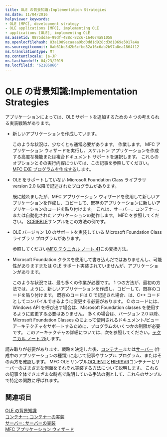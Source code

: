 ```yaml
---
title: OLE の背景知識:Implementation Strategies
ms.date: 11/04/2016
helpviewer_keywords:
- OLE [MFC], development strategy
- OLE applications [MFC], implementing OLE
- applications [OLE], implementing OLE
ms.assetid: 0875ddae-99df-488c-82c6-164074a81058
ms.openlocfilehash: 83a1089ecaaaa9bd0dd1d928cd3d1869e5017a4a
ms.sourcegitcommit: 0ab61bc3d2b6cfbd52a16c6ab2b97a8ea1864f12
ms.translationtype: MT
ms.contentlocale: ja-JP
ms.lasthandoff: 04/23/2019
ms.locfileid: "62186866"
---
```

# <a name="ole-background-implementation-strategies"></a>OLE の背景知識:Implementation Strategies

アプリケーションによっては、OLE サポートを追加するための 4 つの考えられる実装戦略があります。

- 新しいアプリケーションを作成しています。

   このような状況は、少なくとも通常必要があります。 作業します。 MFC アプリケーション ウィザードを実行し、スケルトン アプリケーションを作成する高度な機能または複合ドキュメント サポートを選択します。 これらのオプションとその実行内容については、この記事を参照してください。 [MFC EXE プログラムを作成する](../mfc/reference/mfc-application-wizard.md)します。

- OLE をサポートしていない Microsoft Foundation Class ライブラリ version 2.0 以降で記述されたプログラムがあります。

   既に触れましたが、MFC アプリケーション ウィザードを使用して新しいアプリケーションを作成し、コピーして、既存のアプリケーションに新しいアプリケーションのコードを貼り付けます。 これは、サーバー、コンテナー、または自動化されたアプリケーションの動作します。 MFC を参照してください。 [SCRIBBLE](../overview/visual-cpp-samples.md)サンプルをこの方法の例です。

- OLE バージョン 1.0 のサポートを実装している Microsoft Foundation Class ライブラリ プログラムがあります。

   参照してください[MFC テクニカル ノート 41](../mfc/tn041-mfc-ole1-migration-to-mfc-ole-2.md)この変換方法。

- Microsoft Foundation クラスを使用して書き込んだではありませんし、可能性がありますまたは OLE サポート実装されていませんが、アプリケーションがあります。

   このような状況では、最も多くの作業が必要です。 1 つの方法が、最初の方法では、ように、新しいアプリケーションを作成し、コピーして、既存のコードを貼り付けます。 既存のコードは C で記述され場合、は、C++ コードとしてコンパイルできるように変更する必要があります。 C のコードには、Windows API を呼び出す場合は、Microsoft Foundation classes を使用するように変更する必要はありません。 多くの場合は、バージョン 2.0 以降、Microsoft Foundation Classes のによって使用されるドキュメント/ビュー アーキテクチャをサポートするために、プログラムのいくつかの制限が必要です。 このアーキテクチャの詳細については、次を参照してください。[テクニカル ノート 25](../mfc/tn025-document-view-and-frame-creation.md)します。

読み取りが必要があります、戦略を決定した後、[コンテナー](../mfc/containers.md)または[サーバー](../mfc/servers.md) (作成中のアプリケーションの種類) に応じて記事やサンプル プログラム、またはその両方を確認します。 MFC OLE サンプル[OCLIENT](../overview/visual-cpp-samples.md)と[HIERSVR](../overview/visual-cpp-samples.md)コンテナーとサーバーのさまざまな側面をそれぞれ実装する方法について説明します。 これらの記事全体でさまざまな時点で説明している手法の例として、これらのサンプルで特定の関数に呼ばれます。

## <a name="see-also"></a>関連項目

[OLE の背景知識](../mfc/ole-background.md)<br/>
[コンテナー: コンテナーの実装](../mfc/containers-implementing-a-container.md)<br/>
[サーバー: サーバーの実装](../mfc/servers-implementing-a-server.md)<br/>
[MFC アプリケーション ウィザード](../mfc/reference/mfc-application-wizard.md)
